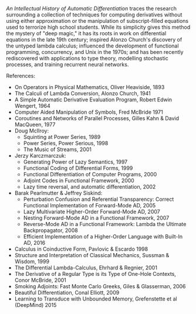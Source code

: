 _An Intellectual History of Automatic Differentiation_ traces the
research surrounding a collection of techniques for computing
derivatives without using either approximation or the manipulation of
subscript-filled equations used to terrorize high school
students. While its simplicity gives this method the mystery of "deep
magic," it has its roots in work on differential equations in the late
19th century; inspired Alonzo Church's discovery of the untyped lambda
calculus; influenced the development of functional programming,
concurrency, and Unix in the 1970s; and has been recently rediscovered
with applications to type theory, modelling stochastic processes, and
training recurrent neural networks.

References:
  - On Operators in Physical Mathematics, Oliver Heaviside, 1893
  - The Calculi of Lambda Conversion, Alonzo Church, 1941
  - A Simple Automatic Derivative Evaluation Program, Robert Edwin Wengert, 1964
  - Computer Aided Manipulation of Symbols, Fred McBride 1971
  - Coroutines and Networks of Parallel Processes, Gilles Kahn & David MacQueen, 1977
  - Doug McIlroy:
    - Squinting at Power Series, 1989
    - Power Series, Power Serious, 1998
    - The Music of Streams, 2001
  - Jerzy Karczmarczuk:
    - Generating Power of Lazy Semantics, 1997
    - Functional Coding of Differential Forms, 1999
    - Functional Differentiation of Computer Programs, 2000
    - Adjoint Codes in Functional Framework, 2000
    - Lazy time reversal, and automatic differentiation, 2002
  - Barak Pearlmutter & Jeffrey Siskind:
    - Perturbation Confusion and Referential Transparency: Correct Functional Implementation of Forward-Mode AD, 2005
    - Lazy Multivariate Higher-Order Forward-Mode AD, 2007
    - Nesting Forward-Mode AD in a Functional Framework, 2007
    - Reverse-Mode AD in a Functional Framework: Lambda the Ultimate Backpropagator, 2008
    - Efficient Implementation of a Higher-Order Language with Built-In AD, 2016
  - Calculus in Coinductive Form, Pavlovic & Escardo 1998
  - Structure and Interpretation of Classical Mechanics, Sussman & Wisdom, 1999
  - The Differential Lambda-Calculus, Ehrhard & Regnier, 2001
  - The Derivative of a Regular Type is its Type of One-Hole Contexts, Conor McBride, 2001
  - Smoking Adjoints: Fast Monte Carlo Greeks, Giles & Glasserman, 2006
  - Beautiful Differentiation, Conal Elliott, 2009
  - Learning to Transduce with Unbounded Memory, Grefenstette et al (DeepMind) 2015
